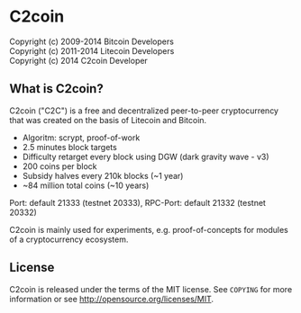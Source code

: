 C2coin
======

Copyright (c) 2009-2014 Bitcoin Developers  
Copyright (c) 2011-2014 Litecoin Developers  
Copyright (c) 2014 C2coin Developer  

What is C2coin?
----------------

C2coin ("C2C") is a free and decentralized peer-to-peer cryptocurrency that was created on the basis of Litecoin and Bitcoin.

 - Algoritm: scrypt, proof-of-work
 - 2.5 minutes block targets
 - Difficulty retarget every block using DGW (dark gravity wave - v3)
 - 200 coins per block
 - Subsidy halves every 210k blocks (~1 year)
 - ~84 million total coins (~10 years)

Port: default 21333 (testnet 20333), RPC-Port: default 21332 (testnet 20332)


C2coin is mainly used for experiments, e.g. proof-of-concepts for modules of a cryptocurrency ecosystem.


License
-------

C2coin is released under the terms of the MIT license. See `COPYING` for more
information or see http://opensource.org/licenses/MIT.

